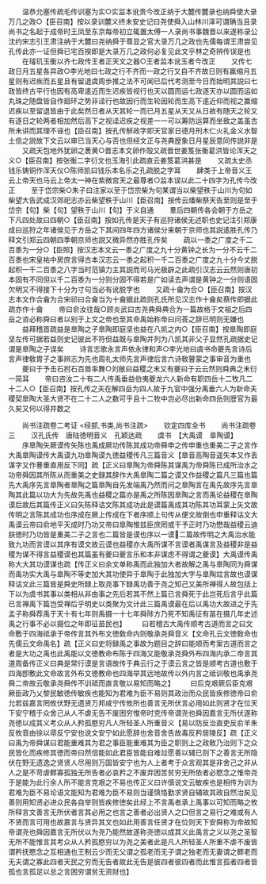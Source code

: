 <!-- { "loadSidebar": true } -->
　　温恭允塞传疏毛传训塞为实○实监本讹贵今改正纳于大麓传麓录也纳舜使大录万几之政○【臣召南】按以录训麓义终未安史记曰尧使舜入山林川泽可谓确当且录尚书之名起于成帝时王凤至东京每帝初立辄置太傅一人录尚书事魏晋以来遂称录公沈约宋志引王肃注纳于大麓曰尧纳舜于尊显之官大录万几之政也先儒每谓王肃尝见孔传此亦一证但舜已宅百揆即是大录万几之政何必复见此文乎林之奇辨传误是也
　　在璿玑玉衡以齐七政传王者正天文之器○王者监本讹玉者今改正
　　又传七政日月五星各异政○李光地曰七政之行不齐而一政之行又自不齐故日则有赢缩月五星则有迟疾而五星且有留退虞周歩推之法不可闻已后代考测至今日而始明其説曰七政皆终古平行也因有高卑逺近而生迟疾皆视行也天以圆而运七政逐天亦以圆而运如丸珠之随盘皆自作廻环之势非迳行也故因行而生轮因轮而生高下逺近仰而视之赢缩迟疾以至留退皆由于此矣然日者从天其轮一而已月五星从天又从日故有随天之轮又有逐日之轮两者相加然后高下之视迳迟疾之视差一一可以筹防运算而坐致之盖虽古所未讲而其理不诬也【臣召南】按孔传觧政字即天官家日德月刑木仁火礼金义水智土信之説故下文云以审已当天心与否也但经文正与尧典歴象日月星辰意同传説非是
　　又疏天包地外犹卵之褁黄○晋志本文卵作殻又疏晋世姜笈张衡葛洪皆论浑天之义○【臣召南】按张衡二字衍文也玉海引此疏直云姜笈葛洪甚是
　　又疏太史丞钱乐铸铜作浑天仪○陈师凯曰钱乐本名乐之孔疏脱之字耳
　　肆类于上帝音义王云上帝天也马云上帝太一神在紫微宫天之最尊者○监本误以此二十四字为孔传今改正
　　至于岱宗柴○朱子曰注家以至于岱宗柴为句某谓当以柴望秩于山川为句如柴望大告武成汉郊祀志亦云柴望秩于山川【臣召南】按传云燔柴祭天告至则是至于岱宗【句】柴【句】望秩于山川【句】于义自通
　　羣后四朝传各会朝于方岳之下凡四处故曰四朝○【臣召南】按如孔传是天子有巡狩诸侯无述职也史记注引郑康成曰巡狩之年诸侯见于方岳之下其间四年四方诸侯分来朝于京师也其説逺胜孔传乃释文引郑云四朝四季朝京师也説又微异然亦胜孔传矣
　　疏以一黍之广度之千二百黍为一分○【臣照】按汉志本文云一黍之广度之九十分黄钟之长为一分不云千二百黍也宋皇祐中房庶言得古本汉志云一黍之起积一千二百黍之广度之九十分今丈脱起积一千二百黍之八字当时范镇力主其説而司马光极辟之此疏引汉志云云然则唐初本固有不同但以千二百黍为一分则分固不得若是广如读去声谓是黄钟之一分则语固欠明又不得接下十分为寸句当必有讹脱字也
　　又疏十龠为合○【臣召南】按汉志本文作合龠为合宋祁曰合龠当为十龠据此疏则孔氏所见汉志作十龠矣蔡传即据此疏亦作十龠
　　帝曰俞汝往哉○顾炎武曰古尧典舜典合为一篇故格于文祖之后四岳之咨必称舜曰者以别于上文之帝也至其命禹始称帝曰问荅之辞已明则无嫌也
　　益拜稽首疏益是臯陶之子臯陶即庭坚也益在八凯之内○【臣召南】按臯陶即庭坚左传可据若益则史记彼此不符但益既与臯陶并列为八凯其非父子显然孔疏据史记谓是臯陶之子误矣
　　诗言志歌永言声依永律和声○李光地曰虞书命夔先言诗后言声律敎胄子之事辨志为先也周礼太师先言声律后言六诗敎瞽蒙之事审音为重也
　　夔曰于予击石拊石百兽率舞○刘敞曰益稷之末又有夔曰于云云然则舜典之末衍一简耳
　　帝曰咨汝二十有二人传禹垂益伯夷夔龙六人新命有职四岳十二牧凡二十二人○【臣召南】按孔传之夫在解四岳为四人故于九官中强分禹垂六人为新命夫稷契臯陶大圣大贤不在二十二人之数可乎且十二牧中岂必尽出新命四岳则歴官为最久矣又何以得并数之

　　尚书注疏卷二考证
<经部,书类,尚书注疏>
　　钦定四库全书
　　尚书注疏卷三
　　汉孔氏传　唐陆徳明音义　孔颖达疏
　　虞书　【大禹谟　臯陶谟】
　　序臯陶矢厥谟传矢陈也禹成厥功传陈其成功帝舜申之传申重也重美二子之言作大禹臯陶谟传大禹谟九功臯陶谟九徳益稷传凡三篇音义【臯音高陶音遥矢本又作丢谋字又作謩重直用反下同】疏【正义曰臯陶为帝舜陈其谋禹为帝舜陈已成所治水之功帝舜因其所陈从而重美之史録其辞作大禹臯陶二篇之谟又作益稷之篇凡三篇也篇先大禹序先言臯陶者臯陶之篇臯陶自先发端禹乃然而问之臯陶言在禹先故序先言臯陶其此篇以功大为先故先禹也益稷之篇亦是禹之所陈因臯陶之言而禹论益稷在臯陶谟后故后其篇传正义曰矢陈释诂文陈其成功此是谟篇禹成其功陈其功耳蒙上矢文故传明之言陈其成功也序成在厥上传成在下者序顺上句传从便文故倒也申重释诂文大禹谟云帝曰俞地平天成时乃功又帝曰臯陶惟兹臣庶罔或干予正时乃功懋哉益稷云迪朕徳时乃功皆是重美二子之言也二篇皆是谟也序以一谟二篇故传明之大禹治水能致九功而言谟以其序有谟文故云谟也益稷亦大禹所谋不言谟者禹谋言及益稷非是益稷为谋不得言益稷谟也其篇虽有夔曰夔言乐和本非谋虑不得谓之夔谟】大禹谟传禹称大大其功谟谋也疏【传正义曰余文单称禹而此独加大者故解之禹与臯陶同为舜谋而禹功实大禹与臯陶不等史加大其功使异于臯陶于此独加大字与臯陶竝言故也谟谋释诂文此三篇皆是舜史所録上取尧事下録禹功善于尧之知己又美所禅得人故包括上下以为虞书其事以类相从非由事之先后若其不然上篇已言舜死于此岂死后言乎此篇已言禅禹下篇岂受禅后乎明史以类聚为文计此三篇禹谟最在后以禹功大故进之于先孟子称舜荐禹于天十有七年则禹摄一十七年舜陟方乃死不知禹征有苖在摄几年史述禹之行事不必以摄位之年即征苗民也】
　　曰若稽古大禹传顺考古道而言之曰文命敷于四海祗承于帝传言其外布文徳敎命内则敬承尧舜音义【文命孔云文徳敎命也先儒云文命禹名】疏【正义曰史将録禹之事故为题目之辞曰能顺而考案古道而言之者是大功之禹也此禹能以文徳教命布陈于四海又能敬承尧舜外布四海内承二帝言其道周备传正义曰典是常行谟是言语故传于典云行之于谟云言之皆是顺考古道也敷于四海卽敷此文命故言外布文徳教命也四海举其远地故传以外内言之祗训敬也禹承尧舜二帝故云敬承尧舜传不训祗而直言敬以易知而略之】
　　曰后克艰厥后臣克艰厥臣政乃乂黎民敏徳传敏疾也能知为君难为臣不易则其政治而众民皆疾修徳帝曰俞允若兹嘉言罔攸伏野无遗贤万邦咸宁传攸所也善言无所伏言必用如此则贤才在位天下安宁稽于众舍己从人不虐无告不废困穷惟帝时克传帝谓尧也舜因嘉言无所伏遂称尧徳以成其义考众从人矜孤愍穷凡人所轻圣人所重音义【易以防反治直吏反俞羊朱反攸音由徐以帚反宁安也说文安宁如此愿辞也舍音舍告故毒反矜居陵反】疏【正义曰禹为帝舜谋曰君能重难其为君之事臣能重难其为臣之职则上之政敎乃治则下之众民皆化而疾修其徳而帝曰然信能如此君臣皆能自难竝愿善以辅已则下之善言无所隐伏在野无遗逸之贤贤人尽用则万国皆安宁也为人上者考于众言观其是非舍己之非从人之是不苛虐鳏寡孤独无所告者必哀矜之不废弃困苦贫穷无所依者必愍念之惟帝尧于是能为此行余人所不能言克艰之不易也传正义曰许慎说文云敏疾也是相传为训为君难为臣不易论语文能知为君难为臣不易则当谨慎恪勤求贤自辅故其政自然治矣见善则用知贤必进众民各自举则皆疾修徳矣此经上不言禹者承上禹事以可知而略之攸所释言文善言无所伏者言其必用之也言之善者必出贤人之口但言之易行之难或有人不贤而言可用也故嘉言与贤异其文也如此用善言任贤才在位则天下安舜称为帝故知帝谓尧也舜因嘉言无所伏以为尧乃能然故遂称尧徳以成其义此禹言之义以尧之圣智无所不能惟言其考众从人矜孤愍穷以为尧之美者此是凡人所轻圣人所重不虐不废皆谓矜抚愍念之互相通也王制云少而无父谓之孤老而无子谓之独老而无妻谓之鳏老而无夫谓之寡此四者天民之穷而无告者故此无告是彼四者彼四者而此惟言孤者四者皆孤也言孤足以总之言困穷谓贫无资财也】
